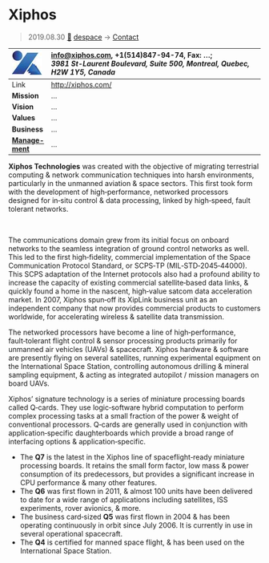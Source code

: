 # Xiphos
> 2019.08.30 [🚀](../index/index.md) [despace](index.md) → [Contact](contact.md)

|[![](f/contact/x/xiphos_logo1_thumb.jpg)](f/contact/x/xiphos_logo1.png)|<info@xiphos.com>, +1(514)847-94-74, Fax: …;<br> *3981 St-Laurent Boulevard, Suite 500, Montreal, Quebec, H2W 1Y5, Canada*|
|:--|:--|
|Link|<http://xiphos.com/>|
|**Mission**|…|
|**Vision**|…|
|**Values**|…|
|**Business**|…|
|**[Manage-<br>ment](mgmt.md)**|…|

**Xiphos Technologies** was created with the objective of migrating terrestrial computing & network communication techniques into harsh environments, particularly in the unmanned aviation & space sectors. This first took form with the development of high‑performance, networked processors designed for in‑situ control & data processing, linked by high‑speed, fault tolerant networks.

<p style="page-break-after:always"> </p>

The communications domain grew from its initial focus on onboard networks to the seamless integration of ground control networks as well. This led to the first high‑fidelity, commercial implementation of the Space Communication Protocol Standard, or SCPS‑TP (MIL‑STD‑2045‑44000). This SCPS adaptation of the Internet protocols also had a profound ability to increase the capacity of existing commercial satellite‑based data links, & quickly found a home in the nascent, high‑value satcom data acceleration market. In 2007, Xiphos spun‑off its XipLink business unit as an independent company that now provides commercial products to customers worldwide, for accelerating wireless & satellite data transmission.

The networked processors have become a line of high‑performance, fault‑tolerant flight control & sensor processing products primarily for unmanned air vehicles (UAVs) & spacecraft. Xiphos hardware & software are presently flying on several satellites, running experimental equipment on the International Space Station, controlling autonomous drilling & mineral sampling equipment, & acting as integrated autopilot / mission managers on board UAVs.

Xiphos’ signature technology is a series of miniature processing boards called Q‑cards. They use logic‑software hybrid computation to perform complex processing tasks at a small fraction of the power & weight of conventional processors. Q‑cards are generally used in conjunction with application‑specific daughterboards which provide a broad range of interfacing options & application‑specific.

   - The **Q7** is the latest in the Xiphos line of spaceflight‑ready miniature processing boards. It retains the small form factor, low mass & power consumption of its predecessors, but provides a significant increase in CPU performance & many other features.
   - The **Q6** was first flown in 2011, & almost 100 units have been delivered to date for a wide range of applications including satellites, ISS experiments, rover avionics, & more.
   - The business card‑sized **Q5** was first flown in 2004 & has been operating continuously in orbit since July 2006. It is currently in use in several operational spacecraft.
   - The **Q4** is certified for manned space flight, & has been used on the International Space Station.
